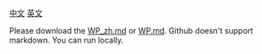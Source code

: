 [中文](./README_zh.md) [英文](./README.md)

Please download the [WP_zh.md](WP_zh.md) or [WP.md](WP.md). Github doesn't support markdown. You can run locally. 
